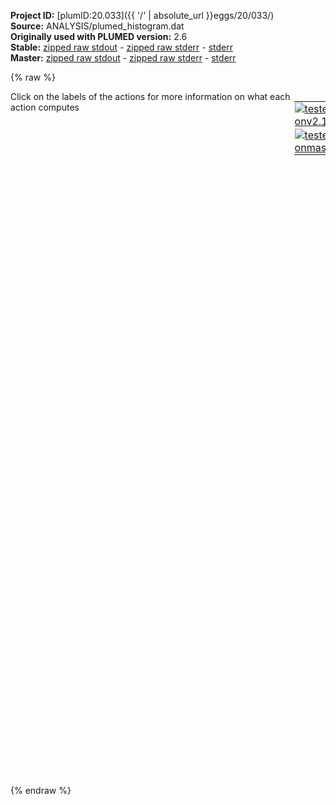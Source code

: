 **Project ID:** [plumID:20.033]({{ '/' | absolute_url }}eggs/20/033/)  
**Source:** ANALYSIS/plumed_histogram.dat  
**Originally used with PLUMED version:** 2.6  
**Stable:** [zipped raw stdout](plumed_histogram.dat.plumed.stdout.txt.zip) - [zipped raw stderr](plumed_histogram.dat.plumed.stderr.txt.zip) - [stderr](plumed_histogram.dat.plumed.stderr)  
**Master:** [zipped raw stdout](plumed_histogram.dat.plumed_master.stdout.txt.zip) - [zipped raw stderr](plumed_histogram.dat.plumed_master.stderr.txt.zip) - [stderr](plumed_histogram.dat.plumed_master.stderr)  

{% raw %}
<div style="width: 100%; float:left">
<div style="width: 90%; float:left" id="value_details_data/ANALYSIS/plumed_histogram.dat"> Click on the labels of the actions for more information on what each action computes </div>
<div style="width: 10%; float:left"><table><tr><td style="padding:1px"><a href="plumed_histogram.dat.plumed.stderr"><img src="https://img.shields.io/badge/v2.10-passing-green.svg" alt="tested onv2.10" /></a></td></tr><tr><td style="padding:1px"><a href="plumed_histogram.dat.plumed_master.stderr"><img src="https://img.shields.io/badge/master-failed-red.svg" alt="tested onmaster" /></a></td></tr></table></div></div>
<pre style="width=97%;">
<b name="data/ANALYSIS/plumed_histogram.datrmsd_closed" onclick='showPath("data/ANALYSIS/plumed_histogram.dat","data/ANALYSIS/plumed_histogram.datrmsd_closed","data/ANALYSIS/plumed_histogram.datrmsd_closed","brown")'>rmsd_closed</b>: <span class="plumedtooltip" style="color:green">READ<span class="right">Read quantities from a colvar file. <a href="https://www.plumed.org/doc-master/user-doc/html/_r_e_a_d.html" style="color:green">More details</a><i></i></span></span> <span class="plumedtooltip">FILE<span class="right">the name of the file from which to read these quantities<i></i></span></span>=COLVAR_final <span class="plumedtooltip">VALUES<span class="right">the values to read from the file<i></i></span></span>=rmsd_closed_charmm_6vxx <span class="plumedtooltip">IGNORE_TIME<span class="right"> ignore the time in the colvar file<i></i></span></span>
<span style="display:none;" id="data/ANALYSIS/plumed_histogram.datrmsd_closed">The READ action with label <b>rmsd_closed</b> calculates the following quantities:<table  align="center" frame="void" width="95%" cellpadding="5%"><tr><td width="5%"><b> Quantity </b>  </td><td><b> Description </b> </td></tr><tr><td width="5%">rmsd_closed..#!custom</td><td>the names of the output components for this action depend on the actions input file see the example inputs below for details</td></tr></table></span><b name="data/ANALYSIS/plumed_histogram.datrmsd_open" onclick='showPath("data/ANALYSIS/plumed_histogram.dat","data/ANALYSIS/plumed_histogram.datrmsd_open","data/ANALYSIS/plumed_histogram.datrmsd_open","brown")'>rmsd_open</b>: <span class="plumedtooltip" style="color:green">READ<span class="right">Read quantities from a colvar file. <a href="https://www.plumed.org/doc-master/user-doc/html/_r_e_a_d.html" style="color:green">More details</a><i></i></span></span> <span class="plumedtooltip">FILE<span class="right">the name of the file from which to read these quantities<i></i></span></span>=COLVAR_final <span class="plumedtooltip">VALUES<span class="right">the values to read from the file<i></i></span></span>=rmsd_open <span class="plumedtooltip">IGNORE_TIME<span class="right"> ignore the time in the colvar file<i></i></span></span>
<span style="display:none;" id="data/ANALYSIS/plumed_histogram.datrmsd_open">The READ action with label <b>rmsd_open</b> calculates the following quantities:<table  align="center" frame="void" width="95%" cellpadding="5%"><tr><td width="5%"><b> Quantity </b>  </td><td><b> Description </b> </td></tr><tr><td width="5%">rmsd_open..#!custom</td><td>the names of the output components for this action depend on the actions input file see the example inputs below for details</td></tr></table></span><span class="plumedtooltip" style="color:green">PRINT<span class="right">Print quantities to a file. <a href="https://www.plumed.org/doc-master/user-doc/html/_p_r_i_n_t.html" style="color:green">More details</a><i></i></span></span> <span class="plumedtooltip">ARG<span class="right">the labels of the values that you would like to print to the file<i></i></span></span>=<b name="data/ANALYSIS/plumed_histogram.datrmsd_closed">rmsd_closed</b>,<b name="data/ANALYSIS/plumed_histogram.datrmsd_open">rmsd_open</b> <span class="plumedtooltip">FILE<span class="right">the name of the file on which to output these quantities<i></i></span></span>=check

<span style="color:blue" class="comment">#rw: REWEIGHT_METAD TEMP=300</span>
<span style="display:none;" id="data/ANALYSIS/plumed_histogram.dat">The PRINT action with label <b></b> calculates something</span><span class="plumedtooltip" style="color:green">HISTOGRAM<span class="right">Accumulate the average probability density along a few CVs from a trajectory. <a href="https://www.plumed.org/doc-master/user-doc/html/_h_i_s_t_o_g_r_a_m.html" style="color:green">More details</a><i></i></span></span> ...
  <span class="plumedtooltip">ARG<span class="right">the quantities that are being used to construct the histogram<i></i></span></span>=<b name="data/ANALYSIS/plumed_histogram.datrmsd_closed">rmsd_closed</b>,<b name="data/ANALYSIS/plumed_histogram.datrmsd_open">rmsd_open</b>
  <span class="plumedtooltip">GRID_MIN<span class="right"> the lower bounds for the grid<i></i></span></span>=0,0
  <span class="plumedtooltip">GRID_MAX<span class="right"> the upper bounds for the grid<i></i></span></span>=2.0,2.0
  <span class="plumedtooltip">GRID_BIN<span class="right">the number of bins for the grid<i></i></span></span>=200,200
  <span class="plumedtooltip">BANDWIDTH<span class="right">the bandwidths for kernel density esimtation<i></i></span></span>=0.01,0.01
  <span style="color:blue" class="comment">#KERNEL=discrete</span>
  <span style="color:blue" class="comment">#LOGWEIGHTS=rw</span>
  <span class="plumedtooltip">LABEL<span class="right">a label for the action so that its output can be referenced in the input to other actions<i></i></span></span>=<b name="data/ANALYSIS/plumed_histogram.dathh" onclick='showPath("data/ANALYSIS/plumed_histogram.dat","data/ANALYSIS/plumed_histogram.dathh","data/ANALYSIS/plumed_histogram.dathh","brown")'>hh</b>
... HISTOGRAM

<br/><span style="display:none;" id="data/ANALYSIS/plumed_histogram.dathh">The HISTOGRAM action with label <b>hh</b> calculates the following quantities:<table  align="center" frame="void" width="95%" cellpadding="5%"><tr><td width="5%"><b> Quantity </b>  </td><td><b> Description </b> </td></tr><tr><td width="5%">hh.value</td><td>the estimate of the histogram as a function of the argument that was obtained</td></tr></table></span><span class="plumedtooltip" style="color:green">DUMPGRID<span class="right">Output the function on the grid to a file with the PLUMED grid format. <a href="https://www.plumed.org/doc-master/user-doc/html/_d_u_m_p_g_r_i_d.html" style="color:green">More details</a><i></i></span></span> <span class="plumedtooltip">GRID<span class="right">the grid you would like to print (can also use ARG for specifying what is being printed)<i></i></span></span>=<b name="data/ANALYSIS/plumed_histogram.dathh">hh</b> <span class="plumedtooltip">FILE<span class="right"> the file on which to write the grid<i></i></span></span>=histo  <span class="plumedtooltip">STRIDE<span class="right"> the frequency with which the grid should be output to the file<i></i></span></span>=10000
<span class="plumedtooltip" style="color:green">CONVERT_TO_FES<span class="right">Convert a histogram to a free energy surface. <a href="https://www.plumed.org/doc-master/user-doc/html/_c_o_n_v_e_r_t__t_o__f_e_s.html" style="color:green">More details</a><i></i></span></span> <span class="plumedtooltip">GRID<span class="right">the histogram that you would like to convert into a free energy surface (old syntax)<i></i></span></span>=<b name="data/ANALYSIS/plumed_histogram.dathh">hh</b> <span class="plumedtooltip">LABEL<span class="right">a label for the action so that its output can be referenced in the input to other actions<i></i></span></span>=<b name="data/ANALYSIS/plumed_histogram.datFES_temp" onclick='showPath("data/ANALYSIS/plumed_histogram.dat","data/ANALYSIS/plumed_histogram.datFES_temp","data/ANALYSIS/plumed_histogram.datFES_temp","brown")'>FES_temp</b> <span class="plumedtooltip">TEMP<span class="right">the temperature at which you are operating<i></i></span></span>=300
<span style="display:none;" id="data/ANALYSIS/plumed_histogram.datFES_temp">The CONVERT_TO_FES action with label <b>FES_temp</b> calculates the following quantities:<table  align="center" frame="void" width="95%" cellpadding="5%"><tr><td width="5%"><b> Quantity </b>  </td><td><b> Description </b> </td></tr><tr><td width="5%">FES_temp.value</td><td>the free energy surface</td></tr></table></span><span class="plumedtooltip" style="color:green">DUMPGRID<span class="right">Output the function on the grid to a file with the PLUMED grid format. <a href="https://www.plumed.org/doc-master/user-doc/html/_d_u_m_p_g_r_i_d.html" style="color:green">More details</a><i></i></span></span> <span class="plumedtooltip">GRID<span class="right">the grid you would like to print (can also use ARG for specifying what is being printed)<i></i></span></span>=<b name="data/ANALYSIS/plumed_histogram.datFES_temp">FES_temp</b> <span class="plumedtooltip">FILE<span class="right"> the file on which to write the grid<i></i></span></span>=fes_reweighted.dat <span class="plumedtooltip">STRIDE<span class="right"> the frequency with which the grid should be output to the file<i></i></span></span>=10000
</pre>
{% endraw %}
